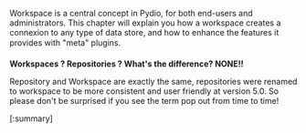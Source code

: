Workspace is a central concept in Pydio, for both end-users and administrators. This chapter will explain you how a workspace creates a connexion to any type of data store, and how to enhance the features it provides with "meta" plugins.

**Workspaces ? Repositories ? What's the difference? NONE!!**

 Repository and Workspace are exactly the same, repositories were renamed to workspace to be more consistent and user friendly at version 5.0. So please don't be surprised if you see the term pop out from time to time!

[:summary]

